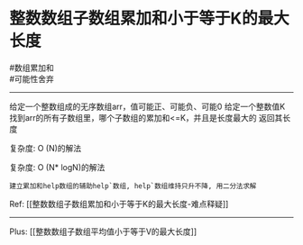 # 整数数组子数组累加和小于等于K的最大长度

#数组累加和   
#可能性舍弃  

---
给定一个整数组成的无序数组arr，值可能正、可能负、可能0
给定一个整数值K
找到arr的所有子数组里，哪个子数组的累加和<=K，并且是长度最大的
返回其长度


复杂度: O (N)的解法

复杂度: O (N* logN)的解法
```text
建立累加和help数组的辅助help`数组, help`数组维持只升不降, 用二分法求解
```

Ref: [[整数数组子数组累加和小于等于K的最大长度-难点释疑]]

---
Plus:
[[整数数组子数组平均值小于等于V的最大长度]]


